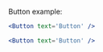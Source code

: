 Button example:

```jsx static
<Button text='Button' />
```

```jsx noeditor
<Button text='Button' />
```
